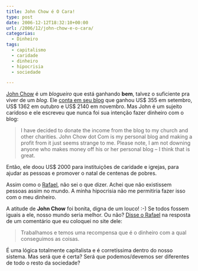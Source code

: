 ```yaml
---
title: John Chow é O Cara!
type: post
date: 2006-12-12T18:32:10+00:00
url: /2006/12/john-chow-e-o-cara/
categorias:
  - Dinheiro
tags:
  - capitalismo
  - caridade
  - dinheiro
  - hipocrisia
  - sociedade

---
```

[John Chow][1] é um _blogueiro_ que está ganhando **bem**, talvez o suficiente pra viver de um _blog_. Ele [conta em seu blog][2] que ganhou US\$ 355 em setembro, US\$ 1362 em outubro e US\$ 2140 em novembro. Mas John é um sujeito caridoso e ele escreveu que nunca foi sua intenção fazer dinheiro com o blog:

> I have decided to donate the income from the blog to my church and other charities. John Chow dot Com is my personal blog and making a profit from it just seems strange to me. Please note, I am not downing anyone who makes money off his or her personal blog – I think that is great.

Então, ele doou US\$ 2000 para instituições de caridade e igrejas, para ajudar as pessoas e promover o natal de centenas de pobres.

Assim como o [Rafael][3], não sei o que dizer. Achei que não existissem pessoas assim no mundo. A minha hipocrisia não me permitiria fazer isso com o meu dinheiro.

A atitude de **John Chow** foi bonita, digna de um louco! :-) Se todos fossem iguais a ele, nosso mundo seria melhor. Ou não? [Disse o Rafael][4] na resposta de um comentário que eu coloquei no site dele:

> Trabalhamos e temos uma recompensa que é o dinheiro com a qual conseguimos as coisas.

É uma lógica totalmente capitalista e é corretíssima dentro do nosso sistema. Mas será que é certa? Será que podemos/devemos ser diferentes de todo o resto da sociedade?

 [1]: http://www.johnchow.com/
 [2]: http://www.johnchow.com/a-time-to-give-back/
 [3]: http://novo-mundo.org/logger/2006/12/11/pague-o-dizimo/
 [4]: http://novo-mundo.org/logger/2006/12/11/pague-o-dizimo/#comment-86

